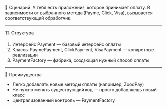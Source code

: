 🧠 Сценарий:
У тебя есть приложение, которое принимает оплату. В зависимости от выбранного метода (Payme, Click, Visa), вызывается соответствующий обработчик.
___
🏗 Структура
1. Интерфейс Payment — базовый интерфейс оплаты
2. Классы PaymePayment, ClickPayment, VisaPayment — конкретные реализации
3. PaymentFactory — фабрика, создающая нужный способ оплаты

___
🧾 Преимущества
- Легко добавлять новые методы оплаты (например, ZoodPay)
- Не нужно менять существующий код — просто добавляешь новый класс
- Централизованный контроль — PaymentFactory